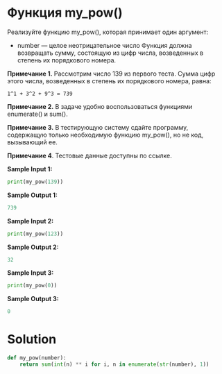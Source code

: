 # Функция my_pow()

Реализуйте функцию my_pow(), которая принимает один аргумент:

* number — целое неотрицательное число
  Функция должна возвращать сумму, состоящую из цифр числа, возведенных в степень их порядкового номера.

**Примечание 1.** Рассмотрим число 139 из первого теста. Сумма цифр этого числа, возведенных в степень их порядкового
номера, равна:

```
1^1 + 3^2 + 9^3 = 739
```

**Примечание 2.** В задаче удобно воспользоваться функциями enumerate() и sum().

**Примечание 3.** В тестирующую систему сдайте программу, содержащую только необходимую функцию my_pow(), но не код,
вызывающий ее.

**Примечание 4**. Тестовые данные доступны по ссылке.

**Sample Input 1:**

```python
print(my_pow(139))
```

**Sample Output 1:**

```python
739
```

**Sample Input 2:**

```python
print(my_pow(123))
```

**Sample Output 2:**

```python
32
```

**Sample Input 3:**

```python
print(my_pow(0))
```

**Sample Output 3:**

```python
0
```

# Solution

```python
def my_pow(number):
    return sum(int(n) ** i for i, n in enumerate(str(number), 1))
```